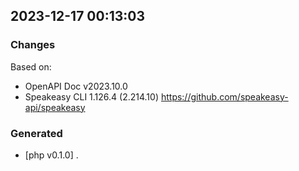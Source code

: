 

## 2023-12-17 00:13:03
### Changes
Based on:
- OpenAPI Doc v2023.10.0 
- Speakeasy CLI 1.126.4 (2.214.10) https://github.com/speakeasy-api/speakeasy
### Generated
- [php v0.1.0] .